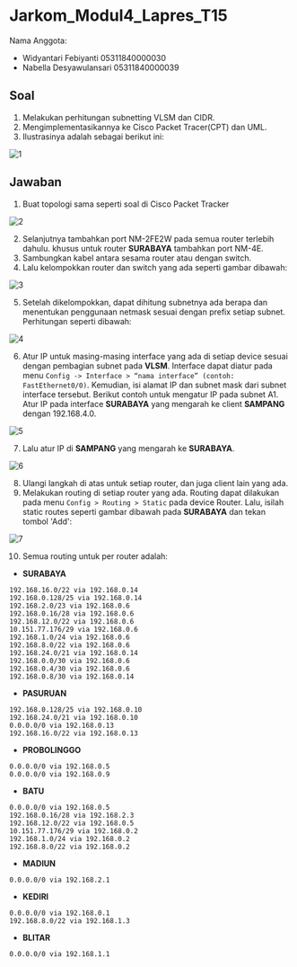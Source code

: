 # Jarkom_Modul4_Lapres_T15

Nama Anggota: 
  - Widyantari Febiyanti 05311840000030
  - Nabella Desyawulansari 05311840000039

## Soal

1. Melakukan perhitungan subnetting VLSM dan CIDR.
2. Mengimplementasikannya ke Cisco Packet Tracer(CPT) dan UML.
3. Ilustrasinya adalah sebagai berikut ini:

![1](https://github.com/widyantarif/Jarkom_Modul4_Lapres_T15/blob/main/gambar%20modul%204/Soal%20Shift%20Modul%204.png)

## Jawaban

1. Buat topologi sama seperti soal di Cisco Packet Tracker

![2](https://github.com/widyantarif/Jarkom_Modul4_Lapres_T15/blob/main/gambar%20modul%204/topologi%20yak.png)

2. Selanjutnya tambahkan port NM-2FE2W pada semua router terlebih dahulu. khusus untuk router __SURABAYA__ tambahkan port NM-4E.
3. Sambungkan kabel antara sesama router atau dengan switch.
4. Lalu kelompokkan router dan switch yang ada seperti gambar dibawah: 

![3](https://github.com/widyantarif/Jarkom_Modul4_Lapres_T15/blob/main/gambar%20modul%204/topologi.jpg)

5. Setelah dikelompokkan, dapat dihitung subnetnya ada berapa dan menentukan penggunaan netmask sesuai dengan prefix setiap subnet. Perhitungan seperti dibawah: 

![4](https://github.com/widyantarif/Jarkom_Modul4_Lapres_T15/blob/main/gambar%20modul%204/vlsm.jpg)

6. Atur IP untuk masing-masing interface yang ada di setiap device sesuai dengan pembagian subnet pada __VLSM__. Interface dapat diatur pada menu ```Config -> Interface > “nama interface” (contoh: FastEthernet0/0)```. Kemudian, isi alamat IP dan subnet mask dari subnet interface tersebut. Berikut contoh untuk mengatur IP pada subnet A1.
Atur IP pada interface __SURABAYA__ yang mengarah ke client __SAMPANG__ dengan 192.168.4.0.

![5](https://github.com/widyantarif/Jarkom_Modul4_Lapres_T15/blob/main/gambar%20modul%204/atur%20ip%20router.png)

7. Lalu atur IP di __SAMPANG__ yang mengarah ke __SURABAYA__. 

![6](https://github.com/widyantarif/Jarkom_Modul4_Lapres_T15/blob/main/gambar%20modul%204/atur%20ip%20client.png)

8. Ulangi langkah di atas untuk setiap router, dan juga client lain yang ada.
9. Melakukan routing di setiap router yang ada. Routing dapat dilakukan pada menu ```Config > Routing > Static``` pada device Router. Lalu, isilah static routes seperti gambar dibawah pada __SURABAYA__ dan tekan tombol 'Add':

![7](https://github.com/widyantarif/Jarkom_Modul4_Lapres_T15/blob/main/gambar%20modul%204/2020-12-13%20(2).png)

10. Semua routing untuk per router adalah: 

- __SURABAYA__

```
192.168.16.0/22 via 192.168.0.14
192.168.0.128/25 via 192.168.0.14
192.168.2.0/23 via 192.168.0.6
192.168.0.16/28 via 192.168.0.6
192.168.12.0/22 via 192.168.0.6
10.151.77.176/29 via 192.168.0.6
192.168.1.0/24 via 192.168.0.6
192.168.8.0/22 via 192.168.0.6
192.168.24.0/21 via 192.168.0.14
192.168.0.0/30 via 192.168.0.6
192.168.0.4/30 via 192.168.0.6
192.168.0.8/30 via 192.168.0.14
```

- __PASURUAN__

```
192.168.0.128/25 via 192.168.0.10
192.168.24.0/21 via 192.168.0.10
0.0.0.0/0 via 192.168.0.13
192.168.16.0/22 via 192.168.0.13
```

- __PROBOLINGGO__

```
0.0.0.0/0 via 192.168.0.5
0.0.0.0/0 via 192.168.0.9
```

- __BATU__

```
0.0.0.0/0 via 192.168.0.5
192.168.0.16/28 via 192.168.2.3
192.168.12.0/22 via 192.168.0.5
10.151.77.176/29 via 192.168.0.2
192.168.1.0/24 via 192.168.0.2
192.168.8.0/22 via 192.168.0.2
```

- __MADIUN__

```
0.0.0.0/0 via 192.168.2.1
```

- __KEDIRI__

```
0.0.0.0/0 via 192.168.0.1
192.168.8.0/22 via 192.168.1.3
```

- __BLITAR__

```
0.0.0.0/0 via 192.168.1.1
```




